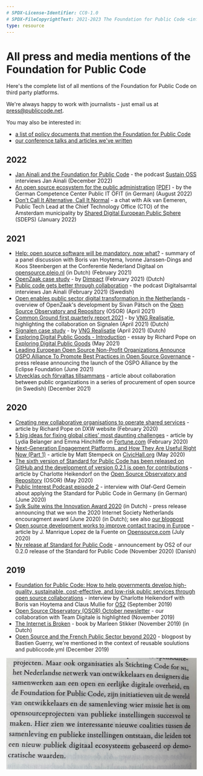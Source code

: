 ```yaml
---
# SPDX-License-Identifier: CC0-1.0
# SPDX-FileCopyrightText: 2021-2023 The Foundation for Public Code <info@publiccode.net>
type: resource
---
```



# All press and media mentions of the Foundation for Public Code

Here's the complete list of all mentions of the Foundation for Public Code on third party platforms.

We're always happy to work with journalists  - just email us at <press@publiccode.net>.

You may also be interested in:

* [a list of policy documents that mention the Foundation for Public Code](policy-documents.md)
* [our conference talks and articles we've written](https://projects.publiccode.net/talks-and-articles.html)

## 2022

* [Jan Ainali and the Foundation for Public Code](https://podcast.sustainoss.org/147) - the podcast [Sustain OSS](https://podcast.sustainoss.org/) interviews Jan Ainali (December 2022)
* [An open source ecosystem for the public administration](https://www.oeffentliche-it.de/publikationen?doc=255694) [[PDF](https://www.oeffentliche-it.de/documents/10181/14412/Ein+Open-Source-%C3%96kosystem+f%C3%BCr+die+%C3%B6ffentliche+Verwaltung)] - by the German Competence Center Public IT ÖFIT (in German) (August 2022)
* [Don’t Call It Alternative, Call It Normal](https://www.sdeps.eu/dont-call-it-alternative-call-it-normal/) - a chat with Aik van Eemeren, Public Tech Lead at the Chief Technology Office (CTO) of the Amsterdam municipality by [Shared Digital European Public Sphere](https://www.sdeps.eu/) (SDEPS) (January 2022)

## 2021

* [Help: open source software will be mandatory, now what?](https://opensource.pleio.nl/news/view/7155b323-98f4-4ca0-9777-7a53ffbf2d16/help-open-source-software-wordt-verplicht-wat-nu) - summary of a panel discussion with Boris van Hoytema, Ivonne Janssen-Dings and Koos Steenbergen at the Conferentie Nederland Digitaal on [opensource.pleio.nl](https://opensource.pleio.nl) (in Dutch) (February 2021)
* [OpenZaak case study](https://commonground.nl/news/view/752192c5-7222-4769-a738-de47dfcfb6f5/openzaak-van-samen-organiseren-naar-samen-realiseren) - by [Dimpact](https://www.dimpact.nl/) (February 2021) (Dutch)
* [Public code gets better through collaboration](https://digitalsamtal.se/236-genom-samarbete-blir-det-offentligas-kod-battre/) - the podcast Digitalsamtal interviews Jan Ainali (February 2021) (Swedish)
* [Open enables public sector digital transformation in the Netherlands](https://joinup.ec.europa.eu/collection/open-source-observatory-osor/news/we-liberated-our-own-data-silos-market) - overview of OpenZaak's development by Sivan Pätsch on the [Open Source Observatory and Repository](https://joinup.ec.europa.eu/collection/open-source-observatory-osor) (OSOR) (April 2021)
* [Common Ground first quarterly report 2021](https://publicaties.vngrealisatie.nl/commonground/2021/1/) - by [VNG Realisatie](https://www.vngrealisatie.nl/), highlighting the collaboration on Signalen (April 2021) (Dutch)
* [Signalen case study](https://commonground.nl/news/view/2a13308d-872e-4b98-8dff-d4d3bcb36586/steeds-meer-gemeenten-maken-gebruik-van-signalen) - by [VNG Realisatie](https://www.vngrealisatie.nl/) (April 2021) (Dutch)
* [Exploring Digital Public Goods - Introduction](https://digitalpublicgoods.xyz/introduction) - essay by Richard Pope on [Exploring Digital Public Goods](https://digitalpublicgoods.xyz/) (May 2021)
* [Leading European Open Source Non-Profit Organizations Announce OSPO Alliance To Promote Best Practices in Open Source Governance](https://newsroom.eclipse.org/news/announcements/leading-european-open-source-non-profit-organizations-announce-ospo-alliance) - press release announcing the launch of the OSPO Alliance by the Eclipse Foundation (June 2021)
* [Utvecklas och förvaltas tillsammans](https://inkopsradet.se/upphandling/utvecklas-och-forvaltas-tillsammans/) - article about collaboration between public organizations in a series of procurement of open source (in Swedish) (December 2021)

## 2020

* [Creating new collaborative organisations to operate shared services](https://www.dxw.com/2020/02/creating-new-collaborative-organisations-to-operate-shared-services/) - article by Richard Pope on DXW website (February 2020)
* [5 big ideas for fixing global cities’ most daunting challenges](https://fortune.com/2020/02/17/cities-challenges-solutions-housing-buses-climate-loneliness/) - article by Lydia Belanger and Emma Hinchliffe on [Fortune.com](https://fortune.com) (February 2020)
* [Next-Generation Engagement Platforms, and How They Are Useful Right Now (Part 1)](https://web.archive.org/web/20210807202906/https://civichall.org/civicist/next-generation-engagement-platforms-and-how-are-they-useful-right-now-part-1/) - article by Matt Stempeck on [CivicHall.org](https://civichall.org) (May 2020)
* [The sixth version of Standard for Public Code has been released on GitHub and the development of version 0.2.1 is open for contributions](https://joinup.ec.europa.eu/collection/open-source-observatory-osor/news/new-release-standard-public-code) - article by Charlotte Heikendorf on the [Open Source Observatory and Repository](https://joinup.ec.europa.eu/collection/open-source-observatory-osor) (OSOR) (May 2020)
* [Public Interest Podcast episode 2](https://public-interest-podcast.podigee.io/2-episode-2) - interview with Olaf-Gerd Gemein about applying the Standard for Public Code in Germany (in German) (June 2020)
* [Sylk Suite wins the Innovation Award 2020](https://awards.isoc.nl/innovatie/2020/) (in Dutch) - press release announcing that we won the 2020 Internet Society Netherlands encouragment award (June 2020) (in Dutch); see also [our blogpost](https://blog.publiccode.net/news/2020/06/17/isoc-encouragement-award-consider-us-encouraged.html)
* [Open source development works to improve contact tracing in Europe](https://opensource.com/article/20/7/open-source-contact-tracing) - article by J. Manrique Lopez de la Fuente on [Opensource.com](https://opensource.com/) (July 2020)
* [Ny release af Standard for Public Code](https://os2.eu/blog/ny-release-af-standard-public-code) - announcement by OS2 of our 0.2.0 release of the Standard for Public Code (November 2020) (Danish)

## 2019

* [Foundation for Public Code: How to help governments develop high-quality, sustainable, cost-effective, and low-risk public services through open source collaborations](https://os2.eu/blog/foundation-public-code-how-help-governments-develop-high-quality-sustainable-cost-effective-and) - interview by Charlotte Heikendorf with Boris van Hoytema and Claus Mullie for [OS2](https://os2.eu/node/332) (September 2019)
* [Open Source Observatory (OSOR) October newsletter](https://ec.europa.eu/newsroom/joinup/newsletter-archives/18462) - our collaboration with Team Digitale is highlighted (November 2019)
* [The Internet is Broken](https://www.singeluitgeverijen.nl/de-geus/boek/het-internet-is-stuk/) - book by Marleen Stikker (November 2019) (in Dutch)
* [Open Source and the French Public Sector beyond 2020](https://bzg.fr/en/open-source-and-the-french-public-sector-beyond-2020/) - blogpost by Bastien Guerry, we're mentioned in the context of reusable soulutions and publiccode.yml (December 2019)

![Het Internet is Stuk](Het-internet-is-stuk.jpeg)

